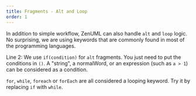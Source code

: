```yaml
---
title: Fragments - Alt and Loop
order: 1
---
```


In addition to simple workflow, ZenUML can also handle `alt` and `loop` logic.
No surprising, we are using keywords that are commonly found in most of the 
programming languages.

Line 2: We use `if(condition)` for `alt` fragments. You just need to put the
conditions in `()`. A "string", a normalWord, or an expression (such as `a > 1`) 
can be considered as a condition.

`for`, `while`, `foreach` or `forEach` are all considered a looping keyword. Try
it by replacing `if` with `while`.